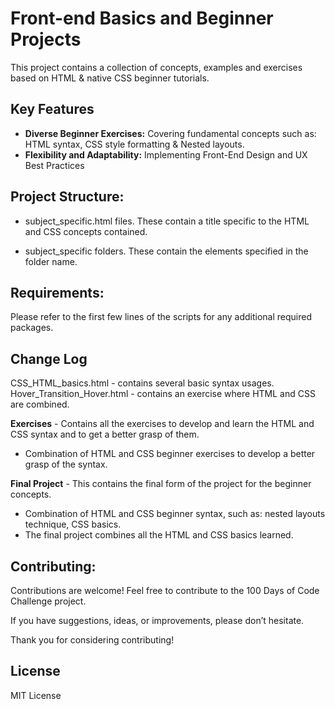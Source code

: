 # Front-end Basics and Beginner Projects # 

This project contains a collection of concepts, examples and exercises based on HTML & native CSS beginner tutorials.

## Key Features ##

- **Diverse Beginner Exercises:** Covering fundamental concepts such as: HTML syntax, CSS style formatting & Nested layouts.
- **Flexibility and Adaptability:** Implementing Front-End Design and UX Best Practices

## Project Structure: ##

- subject_specific.html files. These contain a title specific to the HTML and CSS concepts contained.
  
- subject_specific folders. These contain the elements specified in the folder name.

## Requirements: ##
Please refer to the first few lines of the scripts for any additional required packages.

## Change Log ##

CSS_HTML_basics.html - contains several basic syntax usages.
Hover_Transition_Hover.html - contains an exercise where HTML and CSS are combined.

**Exercises** - Contains all the exercises to develop and learn the HTML and CSS syntax and to get a better grasp of them.
- Combination of HTML and CSS beginner exercises to develop a better grasp of the syntax.

**Final Project** - This contains the final form of the project for the beginner concepts.

- Combination of HTML and CSS beginner syntax, such as: nested layouts technique, CSS basics.
- The final project combines all the HTML and CSS basics learned.

## Contributing: ##

Contributions are welcome! Feel free to contribute to the 100 Days of Code Challenge project.

If you have suggestions, ideas, or improvements, please don’t hesitate.

Thank you for considering contributing!

## License ##
MIT License
